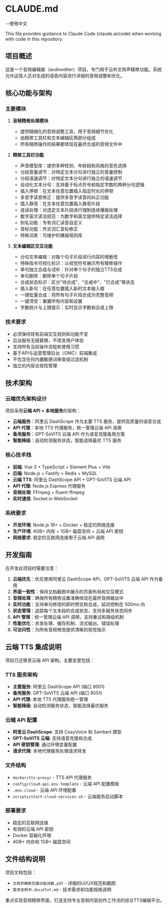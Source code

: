 # CLAUDE.md

--使用中文

This file provides guidance to Claude Code (claude.ai/code) when working with code in this repository.

## 项目概述

这是一个音频编辑器（audioediter）项目，专门用于云听文转声精修功能。系统允许运营人员对生成的语音内容进行详细的音频调整和优化。

## 核心功能与架构

### 主要模块

1. **音频精修处理模块**
   - 提供精细化的音频调整工具，用于音频细节优化
   - 由精修工具栏和文本编辑区两部分组成
   - 所有精修操作的结果都体现在最终合成的音频文件中

2. **精修工具栏功能**
   - 声音模型库：提供多种性别、年龄段和风格的音色选择
   - 分段音量调节：对特定文本分句进行独立的音量控制
   - 分段语速调节：对特定文本分句进行独立的语速调节
   - 自动化文本分句：支持基于标点符号和指定字数的两种分句逻辑
   - 插入停顿：在文本任意位置插入指定时长的停顿
   - 多音字读音修正：提供多音字读音的纠正功能
   - 插入静音：在文本任意位置插入静音片段
   - 连读处理：对选定文本片段进行强制连续播报处理
   - 数字英文读法规范：为数字和英文提供特定读法选择
   - 别名功能：专有词汇读音自定义
   - 音标功能：外文词汇音标修正
   - 特殊词表：可维护的播报规则库

3. **文本编辑区交互功能**
   - 分句文本编辑：对每个句子片段进行内容的增删改
   - 特殊指令可视化标识：以视觉符号展示所有精修操作
   - 单句独立合成与试听：针对单个句子的独立TTS合成
   - 单句删除：删除单个句子片段
   - 合成状态标识：区分"待合成"、"合成中"、"已合成"等状态
   - 插入新句：在任意位置插入新的文本输入框
   - 一键批量合成：将所有句子片段合成为完整音频
   - 一键清空：重置所有内容和设置
   - 字数统计与上限提示：实时显示字数和合成上限

### 技术要求

- 必须保持现有前端交互规则和功能不变
- 后台服务无缝替换，不改变用户体验
- 支持所有当前操作流程和使用习惯
- 基于API与运营管理后台（OMC）前端集成
- 不包含任何内置敏感词审查或过滤机制
- 独立的内容合规性管理

## 技术架构

### 云端优先架构设计
项目采用**云端 API + 本地服务**的架构：
- **云端服务**：阿里云 DashScope 作为主要 TTS 服务，提供高质量的语音合成
- **API 代理**：本地 TTS 代理服务，统一管理云端 API 调用
- **备用服务**：GPT-SoVITS 云端 API 作为语音克隆备用方案
- **智能降级**：自动检测服务状态，智能选择最优 TTS 服务

### 核心技术栈
- **前端**: Vue 3 + TypeScript + Element Plus + Vite
- **后端**: Node.js + Fastify + Redis + MySQL
- **云端 TTS**: 阿里云 DashScope API + GPT-SoVITS 云端 API
- **API 代理**: Node.js Express 代理服务
- **音频处理**: FFmpeg + fluent-ffmpeg
- **实时通信**: Socket.io WebSocket

### 系统要求
- **开发环境**: Node.js 18+ + Docker + 稳定的网络连接
- **生产环境**: 4GB+ 内存 + 1GB+ 磁盘空间 + 云端 API 密钥
- **网络要求**: 稳定的互联网连接用于云端 API 调用

## 开发指南

在开发此项目时需要注意：

1. **云端优先**：优先使用阿里云 DashScope API，GPT-SoVITS 云端 API 作为备用
2. **界面一致性**：保持文档截图中展示的页面布局和交互模式
3. **音频处理**：确保所有精修设置准确体现在最终音频输出中
4. **实时功能**：支持单句修改的即时预览和合成，延迟控制在 500ms 内
5. **状态管理**：追踪每个文本段的合成状态，支持多服务状态同步
6. **API 管理**：统一管理云端 API 调用，支持重试和降级机制
7. **性能优化**：并发处理、缓存机制、流式输出、错误处理
8. **可访问性**：为所有音频修改提供清晰的视觉指示

## 云端 TTS 集成说明

项目已迁移至云端 API 架构，主要变更包括：

### TTS 服务架构
- **主要服务**: 阿里云 DashScope API (端口 8001)
- **备用服务**: GPT-SoVITS 云端 API (端口 8051)
- **API 代理**: 本地 TTS 代理服务统一管理
- **智能降级**: 自动检测服务状态，智能选择最优服务

### 云端 API 配置
- **阿里云 DashScope**: 支持 CosyVoice 和 Sambert 模型
- **GPT-SoVITS 云端**: 支持语音克隆和合成
- **API 密钥管理**: 通过环境变量配置
- **请求代理**: 本地代理服务处理请求转发

### 文件结构
- `docker/tts-proxy/` - TTS API 代理服务
- `config/cloud-api.env.template` - 云端 API 配置模板
- `.env.cloud` - 云端 API 环境配置
- `scripts/start-cloud-services.sh` - 云端服务启动脚本

### 部署要求
- 稳定的互联网连接
- 有效的云端 API 密钥
- Docker 容器化环境
- 4GB+ 内存和 1GB+ 磁盘空间

## 文件结构说明

项目文档包括：
- `文转声精修页面功能详解.pdf` - 详细的UI/UX规范和截图
- `需求说明书.docx`/`txt.md` - 技术需求和功能规格说明

重点实现音频精修界面，打造支持专业音频内容创作工作流的综合TTS编辑平台。